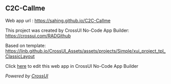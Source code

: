## C2C-Callme
Web app url : https://sahing.github.io/C2C-Callme

This project was created by CrossUI No-Code App Builder: https://crossui.com/RADGithub

Based on template: https://linb.github.io/CrossUI_Assets/assets/projects/Simple/xui_project_tpl_ClassicLayout

Click [here](https://crossui.com/RADGithub/#!from=github&owner=sahing&repo=C2C-Callme) to edit this web app in CrossUI No-Code App Builder

<i>Powered by [CrossUI](https://crossui.com)</i>
